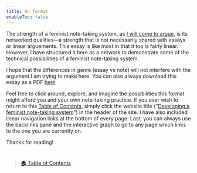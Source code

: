 ```yaml
---
title: On format
enableToc: false
---
```


The strength of a feminist note-taking system, as [I will come to argue](Introduction.md), is its networked qualities—a strength that is not necessarily shared with essays or linear arguements. This essay is like most in that it too is fairly linear. However, I have structured it here as a network to demonstrate some of the technical possibilities of a feminist note-taking system. 

I hope that the differences in genre (essay vs note) will not interfere with the argument I am trying to make here. You can also always download this essay as a PDF [here](https://kitchokly.com/wp-content/uploads/2022/12/WMST601_Final_KChokly.pdf).

Feel free to click around, explore, and imagine the possibilities this format might afford you and your own note-taking practice. If you ever wish to return to this [Table of Contents](/), simply click the website title ("[Developing a feminist note-taking system](/)") in the header of the site. I have also included linear navigation links at the bottom of every page. Last, you can always use the backlinks pane and the interactive graph to go to any page which links to the one you are currently on.

Thanks for reading!

# 

 > 
 > [🏠 Table of Contents](Developing%20a%20feminist%20note-taking%20system.md)
